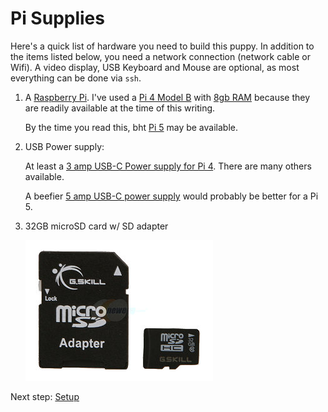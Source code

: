 Pi Supplies
===========

Here's a quick list of hardware you need to build this puppy. In addition to
the items listed below, you need a network connection (network cable or 
Wifi). A video display, USB Keyboard and Mouse are optional, as most everything
can be done via `ssh`.

  1. A [Raspberry Pi](https://www.raspberrypi.com/products/). 
     I've used a [Pi 4 Model B](https://www.raspberrypi.com/products/raspberry-pi-4-model-b/) with [8gb RAM](https://www.raspberrypi.com/products/raspberry-pi-4-model-b/?variant=raspberry-pi-4-model-b-8gb) because they are readily available at the time of this writing.
  
     By the time you read this, bht [Pi 5](https://www.raspberrypi.com/products/raspberry-pi-5/) may be available.     

  3. USB Power supply: 
  
     At least a [3 amp USB-C Power supply for Pi 4](https://www.newark.com/raspberry-pi/sc0218/5-1v-3a-usb-c-psu-us-black-rohs/dp/03AH7034).
     There are many others available.
 
     A beefier [5 amp USB-C power supply](https://vilros.com/products/raspberry-pi-5-official-power-supply?utm_source%5B0%5D=google&utm_source%5B1%5D=google&utm_medium%5B0%5D=product_sync&utm_medium%5B1%5D=cpc&utm_campaign%5B0%5D=sag_organic&utm_campaign%5B1%5D=&utm_term=&utm_content%5B0%5D=sag_organic&utm_content%5B1%5D=90618046730) would probably be better for a Pi 5.

  4. 32GB microSD card w/ SD adapter

     ![Pi2](images/supplies/SDCard-20-231-577-Z01.jpg)

Next step: [Setup](setup.html)
